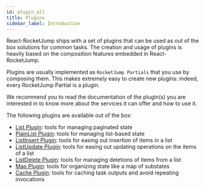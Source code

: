 ```yaml
---
id: plugin_all
title: Plugins
sidebar_label: Introduction
---
```


React-RocketJump ships with a set of plugins that can be used as out of the box solutions for common tasks. The creation and usage of plugins is heavily based on the composition features embedded in React-RocketJump.

Plugins are usually implemented as `RocketJump Partials` that you use by composing them. This makes extremely easy to create new plugins: indeed, every RocketJump Partial is a plugin.

We recommend you to read the documentation of the plugin(s) you are interested in to know more about the services it can offer and how to use it.

The following plugins are available out of the box:

- [List Plugin](plugin_list.md): tools for managing paginated state
- [PlainList Plugin](plugin_plain_list.md): tools for managing list-based state
- [ListInsert Plugin](plugin_list_insert.md): tools for easing out insertion of items in a list
- [ListUpdate Plugin](plugin_list_update.md): tools for easing out updating operations on the items of a list
- [ListDelete Plugin](plugin_list_delete.md): tools for managing deletions of items from a list
- [Map Plugin](plugin_map.md): tools for organizing state like a map of substates
- [Cache Plugin](plugin_cache.md): tools for caching task outputs and avoid repeating invocations
